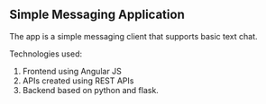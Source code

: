 ## Simple Messaging Application

The app is a simple messaging client that supports basic text chat.

Technologies used:
 1. Frontend using Angular JS
 2. APIs created using REST APIs
 3. Backend based on python and flask.

